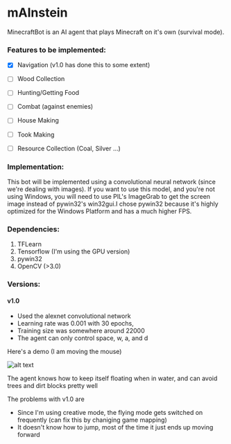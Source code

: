 # mAInstein

MinecraftBot is an AI agent that plays Minecraft on it's own (survival mode).



### Features to be implemented:
- [x] Navigation (v1.0 has done this to some extent)
- [ ] Wood Collection
- [ ] Hunting/Getting Food
- [ ] Combat (against enemies)
- [ ] House Making
- [ ] Took Making
- [ ] Resource Collection (Coal, Silver ...)



### Implementation:

This bot will be implemented using a convolutional neural network (since we're dealing with images). If you want to use this model, and you're not using Windows, you will need to use PIL's ImageGrab to get the screen image instead of pywin32's win32gui.I chose pywin32 because it's highly optimized for the Windows Platform and has a much higher FPS.



### Dependencies:
1. TFLearn
2. Tensorflow (I'm using the GPU version)
3. pywin32
4. OpenCV (>3.0)



### Versions:

#### v1.0
* Used the alexnet convolutional network
* Learning rate was 0.001 with 30 epochs,
* Training size was somewhere around 22000
* The agent can only control space, w, a, and d

Here's a demo (I am moving the mouse)

![alt text](https://github.com/AakashSasikumar/MinecraftBot/blob/master/GIFs/v1.0.gif)


The agent knows how to keep itself floating when in water, and can avoid trees and dirt blocks pretty well

The problems with v1.0 are
* Since I'm using creative mode, the flying mode gets switched on frequently (can fix this by chaniging game mapping)
* It doesn't know how to jump, most of the time it just ends up moving forward
